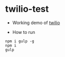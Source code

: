 twilio-test
===========

* Working demo of [twilio](https://www.twilio.com)


* How to run

```
npm i gulp -g
npm i
gulp
```

